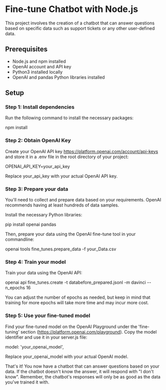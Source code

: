 # Fine-tune Chatbot with Node.js

This project involves the creation of a chatbot that can answer questions based on specific data such as support tickets or any other user-defined data.

## Prerequisites

- Node.js and npm installed
- OpenAI account and API key
- Python3 installed locally
- OpenAI and pandas Python libraries installed

## Setup

### Step 1: Install dependencies

Run the following command to install the necessary packages:

npm install

### Step 2: Obtain OpenAI Key

Create your OpenAI API key  https://platform.openai.com/account/api-keys  and store it in a .env file in the root directory of your project:

OPENAI_API_KEY=your_api_key

Replace your_api_key with your actual OpenAI API key.

### Step 3: Prepare your data

You'll need to collect and prepare data based on your requirements. OpenAI recommends having at least hundreds of data samples.

Install the necessary Python libraries:

pip install openai pandas

Then, prepare your data using the OpenAI fine-tune tool in your commandline:


openai tools fine_tunes.prepare_data -f your_Data.csv

### Step 4: Train your model

Train your data using the OpenAI API:

openai api fine_tunes.create -t databefore_prepared.jsonl -m davinci --n_epochs 16

You can adjust the number of epochs as needed, but keep in mind that training for more epochs will take more time and may incur more cost.

### Step 5: Use your fine-tuned model

Find your fine-tuned model on the OpenAI Playground under the 'fine-tuning' section (https://platform.openai.com/playground).
Copy the model identifier and use it in your server.js file:

model: 'your_openai_model',


Replace your_openai_model with your actual OpenAI model.

That's it! You now have a chatbot that can answer questions based on your data. If the chatbot doesn't know the answer, it will respond with "I don't know". Remember, the chatbot's responses will only be as good as the data you've trained it with.


